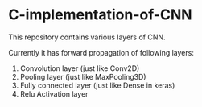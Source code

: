 # C-implementation-of-CNN
This repository contains various layers of CNN.

Currently it has forward propagation of following layers:
1) Convolution layer (just like Conv2D)
2) Pooling layer (just like MaxPooling3D)
3) Fully connected layer (just like Dense in keras)
4) Relu Activation layer
